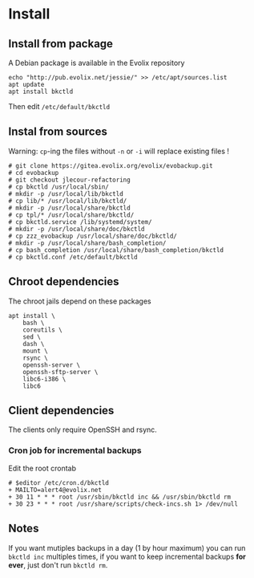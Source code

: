 # Install

## Install from package

A Debian package is available in the Evolix repository

~~~
echo "http://pub.evolix.net/jessie/" >> /etc/apt/sources.list
apt update
apt install bkctld
~~~

Then edit `/etc/default/bkctld`

## Instal from sources

Warning: `cp`-ing the files without `-n` or `-i` will replace existing files !

~~~
# git clone https://gitea.evolix.org/evolix/evobackup.git
# cd evobackup
# git checkout jlecour-refactoring
# cp bkctld /usr/local/sbin/
# mkdir -p /usr/local/lib/bkctld
# cp lib/* /usr/local/lib/bkctld/
# mkdir -p /usr/local/share/bkctld
# cp tpl/* /usr/local/share/bkctld/
# cp bkctld.service /lib/systemd/system/
# mkdir -p /usr/local/share/doc/bkctld
# cp zzz_evobackup /usr/local/share/doc/bkctld/
# mkdir -p /usr/local/share/bash_completion/
# cp bash_completion /usr/local/share/bash_completion/bkctld
# cp bkctld.conf /etc/default/bkctld
~~~

## Chroot dependencies

The chroot jails depend on these packages

~~~
apt install \
    bash \
    coreutils \
    sed \
    dash \
    mount \
    rsync \
    openssh-server \
    openssh-sftp-server \
    libc6-i386 \
    libc6
~~~

## Client dependencies

The clients only require OpenSSH and rsync.

### Cron job for incremental backups

Edit the root crontab

~~~
# $editor /etc/cron.d/bkctld
+ MAILTO=alert4@evolix.net
+ 30 11 * * * root /usr/sbin/bkctld inc && /usr/sbin/bkctld rm
+ 30 23 * * * root /usr/share/scripts/check-incs.sh 1> /dev/null
~~~

## Notes
If you want mutiples backups in a day (1 by hour maximum) you can
run `bkctld inc` multiples times, if you want to keep incremental
backups **for ever**, just don't run `bkctld rm`.
